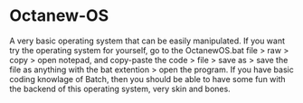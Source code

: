 # Octanew-OS
A very basic operating system that can be easily manipulated.
If you want try the operating system for yourself, go to the OctanewOS.bat file > raw > copy > open notepad, and copy-paste the code > file > save as > save the file as anything with the bat extention > open the program.
If you have basic coding knowlage of Batch, then you should be able to have some fun with the backend of this operating system, very skin and bones.
